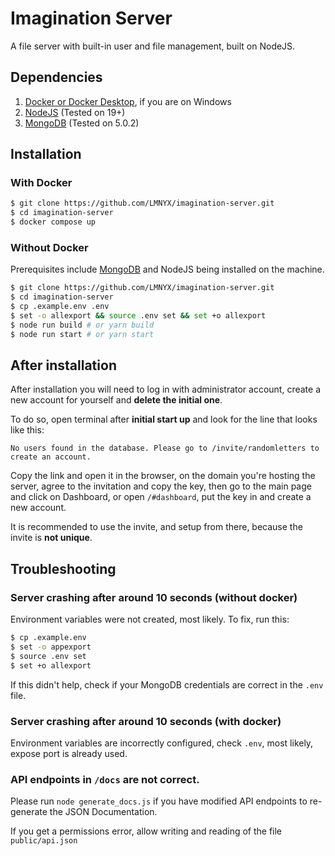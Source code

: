 # Imagination Server

A file server with built-in user and file management, built on NodeJS.

## Dependencies

1. [Docker or Docker Desktop](https://docs.docker.com/engine/install/), if you are on Windows
2. [NodeJS](https://nodejs.org/en) (Tested on 19+)
3. [MongoDB](https://www.mongodb.com/) (Tested on 5.0.2)

## Installation

### With Docker

```bash
$ git clone https://github.com/LMNYX/imagination-server.git
$ cd imagination-server
$ docker compose up
```

### Without Docker

Prerequisites include [MongoDB](https://www.mongodb.com/) and NodeJS being installed on the machine.

```bash
$ git clone https://github.com/LMNYX/imagination-server.git
$ cd imagination-server
$ cp .example.env .env
$ set -o allexport && source .env set && set +o allexport
$ node run build # or yarn build
$ node run start # or yarn start
```

## After installation

After installation you will need to log in with administrator account, create a new account for yourself and **delete the initial one**.

To do so, open terminal after **initial start up** and look for the line that looks like this:

`No users found in the database. Please go to /invite/randomletters to create an account.`

Copy the link and open it in the browser, on the domain you're hosting the server, agree to the invitation and copy the key, then go to the main page and click on Dashboard, or open `/#dashboard`, put the key in and create a new account.

It is recommended to use the invite, and setup from there, because the invite is **not unique**.

## Troubleshooting

### Server crashing after around 10 seconds (without docker)

Environment variables were not created, most likely. To fix, run this:

```bash
$ cp .example.env
$ set -o appexport
$ source .env set
$ set +o allexport
```

If this didn't help, check if your MongoDB credentials are correct in the `.env` file.

### Server crashing after around 10 seconds (with docker)

Environment variables are incorrectly configured, check `.env`, most likely, expose port is already used.

### API endpoints in `/docs` are not correct.

Please run `node generate_docs.js` if you have modified API endpoints to re-generate the JSON Documentation.

If you get a permissions error, allow writing and reading of the file `public/api.json`
